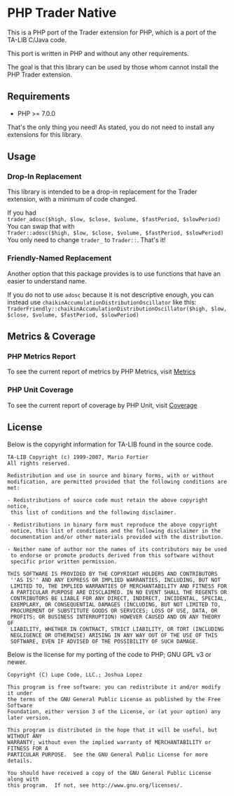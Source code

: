 # PHP Trader Native

This is a PHP port of the Trader extension for PHP, which is a port of the TA-LIB C/Java code.

This port is written in PHP and without any other requirements.

The goal is that this library can be used by those whom cannot install the PHP Trader extension.

## Requirements

* PHP >= 7.0.0

That's the only thing you need!  As stated, you do not need to install any extensions for this library.

## Usage
### Drop-In Replacement

This library is intended to be a drop-in replacement for the Trader extension, with a minimum of code changed.

If you had    
`trader_adosc($high, $low, $close, $volume, $fastPeriod, $slowPeriod)`    
You can swap that with    
`Trader::adosc($high, $low, $close, $volume, $fastPeriod, $slowPeriod)`    
You only need to change `trader_` to `Trader::`.  That's it!

### Friendly-Named Replacement

Another option that this package provides is to use functions that have an easier to understand name.

If you do not to use `adosc` because it is not descriptive enough, you can instead use `chaikinAccumulationDistributionOscillator` like this:    
`TraderFriendly::chaikinAccumulationDistributionOscillator($high, $low, $close, $volume, $fastPeriod, $slowPeriod)`

## Metrics & Coverage
### PHP Metrics Report
To see the current report of metrics by PHP Metrics, visit [Metrics](https://projects.lupecode.com/phpTraderNative/metrics/)
### PHP Unit Coverage
To see the current report of coverage by PHP Unit, visit [Coverage](https://projects.lupecode.com/phpTraderNative/logs/report/)

## License

Below is the copyright information for TA-LIB found in the source code.

~~~
TA-LIB Copyright (c) 1999-2007, Mario Fortier
All rights reserved.

Redistribution and use in source and binary forms, with or without 
modification, are permitted provided that the following conditions are met:

- Redistributions of source code must retain the above copyright notice,
 this list of conditions and the following disclaimer.

- Redistributions in binary form must reproduce the above copyright 
 notice, this list of conditions and the following disclaimer in the 
 documentation and/or other materials provided with the distribution.

- Neither name of author nor the names of its contributors may be used
 to endorse or promote products derived from this software without
 specific prior written permission.

THIS SOFTWARE IS PROVIDED BY THE COPYRIGHT HOLDERS AND CONTRIBUTORS
 ''AS IS'' AND ANY EXPRESS OR IMPLIED WARRANTIES, INCLUDING, BUT NOT
 LIMITED TO, THE IMPLIED WARRANTIES OF MERCHANTABILITY AND FITNESS FOR
 A PARTICULAR PURPOSE ARE DISCLAIMED. IN NO EVENT SHALL THE REGENTS OR
 CONTRIBUTORS BE LIABLE FOR ANY DIRECT, INDIRECT, INCIDENTAL, SPECIAL,
 EXEMPLARY, OR CONSEQUENTIAL DAMAGES (INCLUDING, BUT NOT LIMITED TO,
 PROCUREMENT OF SUBSTITUTE GOODS OR SERVICES; LOSS OF USE, DATA, OR
 PROFITS; OR BUSINESS INTERRUPTION) HOWEVER CAUSED AND ON ANY THEORY OF
 LIABILITY, WHETHER IN CONTRACT, STRICT LIABILITY, OR TORT (INCLUDING
 NEGLIGENCE OR OTHERWISE) ARISING IN ANY WAY OUT OF THE USE OF THIS
 SOFTWARE, EVEN IF ADVISED OF THE POSSIBILITY OF SUCH DAMAGE.
~~~
Below is the license for my porting of the code to PHP; GNU GPL v3 or newer.
~~~
Copyright (C) Lupe Code, LLC.; Joshua Lopez

This program is free software: you can redistribute it and/or modify it under
the terms of the GNU General Public License as published by the Free Software
Foundation, either version 3 of the License, or (at your option) any later version.

This program is distributed in the hope that it will be useful, but WITHOUT ANY
WARRANTY; without even the implied warranty of MERCHANTABILITY or FITNESS FOR A
PARTICULAR PURPOSE.  See the GNU General Public License for more details.

You should have received a copy of the GNU General Public License along with
this program.  If not, see http://www.gnu.org/licenses/.
~~~
